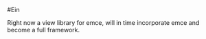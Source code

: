 #Ein

Right now a view library for emce, will in time incorporate emce and become a full framework.
